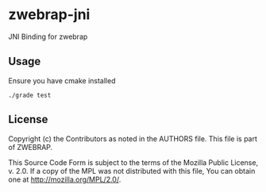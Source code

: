 # zwebrap-jni

JNI Binding for zwebrap

## Usage

Ensure you have cmake installed

```
./grade test
```

## License


Copyright (c) the Contributors as noted in the AUTHORS file.
This file is part of ZWEBRAP.

This Source Code Form is subject to the terms of the Mozilla Public
License, v. 2.0. If a copy of the MPL was not distributed with this
file, You can obtain one at http://mozilla.org/MPL/2.0/.

